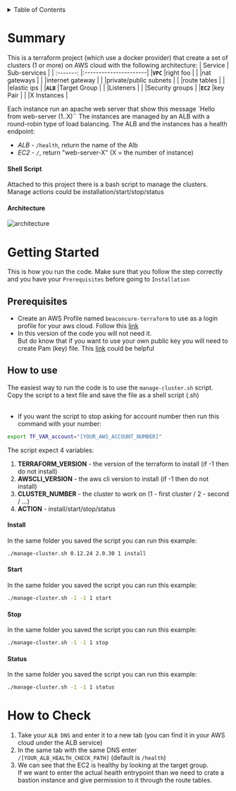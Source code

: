<!-- TABLE OF CONTENTS -->
<details>
  <summary>Table of Contents</summary>
  <ol>
    <li><a href="#Summary">Summary</a></li>
    <li>
      <a href="#getting-started">Getting Started</a>
      <ul>
        <li><a href="#prerequisites">Prerequisites</a></li>
        <li><a href="#How to use">How to use</a></li>
      </ul>
    </li>
    <li><a href="#How to Check">How to Check</a></li>
  </ol>
</details>


# Summary
This is a terraform project (which use a docker provider) that create a set of clusters (1 or more) on AWS cloud with the following architecture:
| Service   | Sub-services          |
| :-------: |:----------------------|
|**`VPC`**  |right foo              |
|           |nat gateways           |
|           |internet gateway       |
|           |private/public subnets |
|           |route tables           |
|           |elastic ips            |
|**`ALB`**  |Target Group           |
|           |Listeners              |
|           |Security groups        |
|**`EC2`**  |key Pair               |
|           |X Instances            |


Each instance run an apache web server that show this message `Hello from web-server (1..X)``
The instances are managed by an ALB with a round-robin type of load balancing.
The ALB and the instances has a health endpoint: 
* *ALB* - `/health`, return the name of the Alb
* *EC2* - `/`, return "web-server-X" (X = the number of instance)


#### Shell Script
Attached to this project there is a bash script to manage the clusters.<br />
Manage actions could be installation/start/stop/status

#### Architecture
![architecture](https://github.com/yarinago/Load-Balancer-AWS-Terraform/assets/67272021/e745e3cb-6b8f-4830-b8a0-e3150b5a4567)


# Getting Started
This is how you run the code. Make sure that you follow the step correctly and you have your `Prerequisites` before going to `Installation`
## Prerequisites
* Create an AWS Profile named `beaconcure-terraform` to use as a login profile for your aws cloud.
Follow this [link](https://medium.com/@nicksanders41/setting-up-aws-profiles-for-vscode-9257a865e042)
* In this version of the code you will not need it.<br /> 
But do know that if you want to use your own public key you will need to create Pam (key) file. 
This [link](https://www.suse.com/support/kb/doc/?id=000018152) could be helpful
## How to use

The easiest way to run the code is to use the `manage-cluster.sh` script. <br />
Copy the script to a text file and save the file as a shell script (.sh)<br /><br />
* If you want the script to stop asking for account number then run this command with your number: <br />
```sh
export TF_VAR_account="[YOUR_AWS_ACCOUNT_NUMBER]"
```
The script expect 4 variables:
1. **TERRAFORM_VERSION** - the version of the terraform to install (if -1 then do not install)
2. **AWSCLI_VERSION** - the aws cli version to install (if -1 then do not install)
3. **CLUSTER_NUMBER** - the cluster to work on (1 - first cluster / 2 - second / ...)
4. **ACTION** - install/start/stop/status
#### Install
In the same folder you saved the script you can run this example:
```sh
./manage-cluster.sh 0.12.24 2.0.30 1 install
```
#### Start
In the same folder you saved the script you can run this example:
```sh
./manage-cluster.sh -1 -1 1 start
```
#### Stop
In the same folder you saved the script you can run this example:
```sh
./manage-cluster.sh -1 -1 1 stop
```
#### Status
In the same folder you saved the script you can run this example:
```sh
./manage-cluster.sh -1 -1 1 status
```

# How to Check
1. Take your `ALB DNS` and enter it to a new tab (you can find it in your AWS cloud under the ALB service)
2. In the same tab with the same DNS enter `/[YOUR_ALB_HEALTH_CHECK_PATH]` (default is `/health`)
3. We can see that the EC2 is healthy by looking at the target group. <br />
If we want to enter the actual health entrypoint than we need to crate a bastion instance and give permission to it through the route tables.
